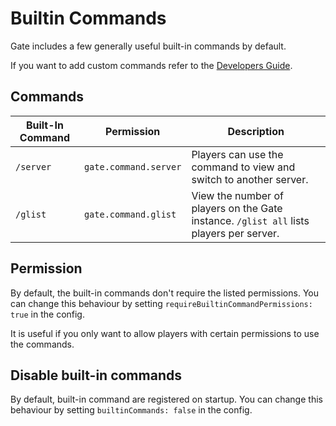 # Builtin Commands

Gate includes a few generally useful built-in commands by default.

If you want to add custom commands refer to the [Developers Guide](/developers/).


## Commands

| Built-In Command | Permission            | Description                                                                             |
|------------------|-----------------------|-----------------------------------------------------------------------------------------|
| `/server`        | `gate.command.server` | Players can use the command to view and switch to another server.                       |
| `/glist`         | `gate.command.glist`  | View the number of players on the Gate instance. `/glist all` lists players per server. |


## Permission

By default, the built-in commands don't require the listed permissions.
You can change this behaviour by setting `requireBuiltinCommandPermissions: true` in the config.

It is useful if you only want to allow players with certain permissions to use the commands.

## Disable built-in commands

By default, built-in command are registered on startup.
You can change this behaviour by setting `builtinCommands: false` in the config.

